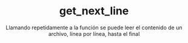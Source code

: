 <p align="center">
   <h1 align="center">get_next_line</h1>
</p>

<p align="center">
  Llamando repetidamente a la función se puede leer el contenido de un archivo, línea por línea, hasta el final
</p>
